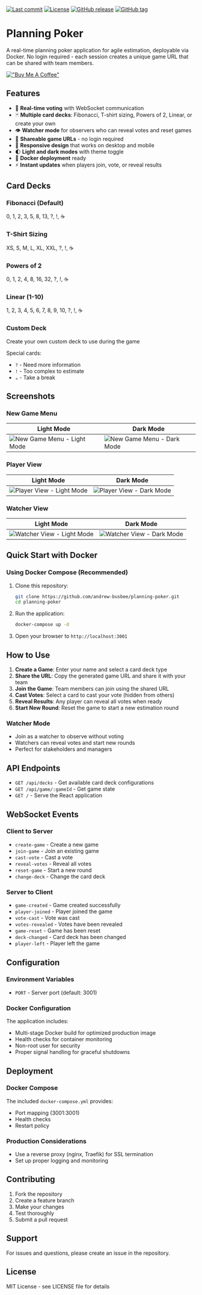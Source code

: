 
<!--
[![Docker Hub Version](https://img.shields.io/docker/v/andrewbusbee/planning-poker?sort=semver&logo=docker)](https://hub.docker.com/r/andrewbusbee/planning-poker/tags)
[![Docker Pulls](https://img.shields.io/docker/pulls/andrewbusbee/planning-poker?logo=docker)](https://hub.docker.com/r/andrewbusbee/planning-poker)
[![Image Size](https://img.shields.io/docker/image-size/andrewbusbee/planning-poker/latest?logo=docker)](https://hub.docker.com/r/andrewbusbee/planning-poker)
-->
[![Last commit](https://img.shields.io/github/last-commit/andrew-busbee/planning-poker?logo=github)](https://github.com/andrew-busbee/planning-poker/commits/main)
[![License](https://img.shields.io/github/license/andrew-busbee/planning-poker)](https://github.com/andrew-busbee/planning-poker/blob/main/LICENSE)
[![GitHub release](https://img.shields.io/github/v/release/andrew-busbee/planning-poker?logo=github)](https://github.com/andrew-busbee/planning-poker/releases)
[![GitHub tag](https://img.shields.io/github/v/tag/andrew-busbee/planning-poker?sort=semver&logo=github)](https://github.com/andrew-busbee/planning-poker/tags)


# Planning Poker

A real-time planning poker application for agile estimation, deployable via Docker. No login required - each session creates a unique game URL that can be shared with team members.

[!["Buy Me A Coffee"](https://www.buymeacoffee.com/assets/img/custom_images/orange_img.png)](https://buymeacoffee.com/whatsnewandrew)

## Features

- 🎯 **Real-time voting** with WebSocket communication
- 🃏 **Multiple card decks**: Fibonacci, T-shirt sizing, Powers of 2, Linear, or create your own
- 👁️ **Watcher mode** for observers who can reveal votes and reset games
- 🔗 **Shareable game URLs** - no login required
- 📱 **Responsive design** that works on desktop and mobile
- 🌓 **Light and dark modes** with theme toggle
- 🐳 **Docker deployment** ready
- ⚡ **Instant updates** when players join, vote, or reveal results

## Card Decks

### Fibonacci (Default)
0, 1, 2, 3, 5, 8, 13, ?, !, ☕

### T-Shirt Sizing
XS, S, M, L, XL, XXL, ?, !, ☕

### Powers of 2
0, 1, 2, 4, 8, 16, 32, ?, !, ☕

### Linear (1-10)
1, 2, 3, 4, 5, 6, 7, 8, 9, 10, ?, !, ☕

### Custom Deck
Create your own custom deck to use during the game

Special cards:
- `?` - Need more information
- `!` - Too complex to estimate
- `☕` - Take a break

## Screenshots

### New Game Menu

| **Light Mode** | **Dark Mode** |
| -------------- | -------------- |
| ![New Game Menu - Light Mode](https://github.com/andrew-busbee/planning-poker/blob/main/client/src/assets/new_game_light_mode.png) | ![New Game Menu - Dark Mode](https://github.com/andrew-busbee/planning-poker/blob/main/client/src/assets/new_game_dark_mode.png) |

### Player View

| **Light Mode** | **Dark Mode** |
| -------------- | -------------- |
| ![Player View - Light Mode](https://github.com/andrew-busbee/planning-poker/blob/main/client/src/assets/player_light_mode.png) | ![Player View - Dark Mode](https://github.com/andrew-busbee/planning-poker/blob/main/client/src/assets/player_dark_mode.png) |

### Watcher View

| **Light Mode** | **Dark Mode** |
| -------------- | -------------- |
| ![Watcher View - Light Mode](https://github.com/andrew-busbee/planning-poker/blob/main/client/src/assets/watcher_light_mode.png) | ![Watcher View - Dark Mode](https://github.com/andrew-busbee/planning-poker/blob/main/client/src/assets/watcher_dark_mode.png) |


## Quick Start with Docker

### Using Docker Compose (Recommended)

1. Clone this repository:
   ```bash
   git clone https://github.com/andrew-busbee/planning-poker.git
   cd planning-poker
   ```

2. Run the application:
   ```bash
   docker-compose up -d
   ```

3. Open your browser to `http://localhost:3001`

## How to Use

1. **Create a Game**: Enter your name and select a card deck type
2. **Share the URL**: Copy the generated game URL and share it with your team
3. **Join the Game**: Team members can join using the shared URL
4. **Cast Votes**: Select a card to cast your vote (hidden from others)
5. **Reveal Results**: Any player can reveal all votes when ready
6. **Start New Round**: Reset the game to start a new estimation round

### Watcher Mode
- Join as a watcher to observe without voting
- Watchers can reveal votes and start new rounds
- Perfect for stakeholders and managers

## API Endpoints

- `GET /api/decks` - Get available card deck configurations
- `GET /api/game/:gameId` - Get game state
- `GET /` - Serve the React application

## WebSocket Events

### Client to Server
- `create-game` - Create a new game
- `join-game` - Join an existing game
- `cast-vote` - Cast a vote
- `reveal-votes` - Reveal all votes
- `reset-game` - Start a new round
- `change-deck` - Change the card deck

### Server to Client
- `game-created` - Game created successfully
- `player-joined` - Player joined the game
- `vote-cast` - Vote was cast
- `votes-revealed` - Votes have been revealed
- `game-reset` - Game has been reset
- `deck-changed` - Card deck has been changed
- `player-left` - Player left the game

## Configuration

### Environment Variables
- `PORT` - Server port (default: 3001)

### Docker Configuration
The application includes:
- Multi-stage Docker build for optimized production image
- Health checks for container monitoring
- Non-root user for security
- Proper signal handling for graceful shutdowns

## Deployment

### Docker Compose
The included `docker-compose.yml` provides:
- Port mapping (3001:3001)
- Health checks
- Restart policy

### Production Considerations
- Use a reverse proxy (nginx, Traefik) for SSL termination
- Set up proper logging and monitoring

## Contributing

1. Fork the repository
2. Create a feature branch
3. Make your changes
4. Test thoroughly
5. Submit a pull request

## Support

For issues and questions, please create an issue in the repository.

## License

MIT License - see LICENSE file for details